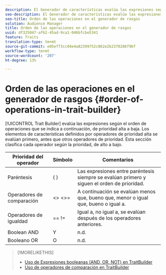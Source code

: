 ```yaml
---
description: El Generador de características evalúa las expresiones según el orden de operaciones que se indica a continuación, de prioridad alta a baja. Los elementos de características definidos por operadores de prioridad alta se evalúan primero, antes que otros operadores de prioridad. Esta sección clasifica cada operador según la prioridad, de alto a bajo.
seo-description: El Generador de características evalúa las expresiones según el orden de operaciones que se indica a continuación, de prioridad alta a baja. Los elementos de características definidos por operadores de prioridad alta se evalúan primero, antes que otros operadores de prioridad. Esta sección clasifica cada operador según la prioridad, de alto a bajo.
seo-title: Orden de las operaciones en el generador de rasgos
solution: Audience Manager
title: Orden de las operaciones en el generador de rasgos
uuid: df325047-af62-45ad-9ca1-046bfcbe5341
feature: Traits
translation-type: tm+mt
source-git-commit: e05eff3cc04e4a82399752c862e2b2370286f96f
workflow-type: tm+mt
source-wordcount: '207'
ht-degree: 13%

---
```



# Orden de las operaciones en el generador de rasgos {#order-of-operations-in-trait-builder}

[!UICONTROL Trait Builder] evalúa las expresiones según el orden de operaciones que se indica a continuación, de prioridad alta a baja. Los elementos de características definidos por operadores de prioridad alta se evalúan primero, antes que otros operadores de prioridad. Esta sección clasifica cada operador según la prioridad, de alto a bajo.

<!-- c_tb_operator_precedence.xml -->

<table id="table_F0FA45B652C7464B90D35526817110FF"> 
 <thead> 
  <tr> 
   <th colname="col1" class="entry"> Prioridad del operador </th> 
   <th colname="col2" class="entry"> Símbolo </th> 
   <th colname="col3" class="entry"> Comentarios </th> 
  </tr> 
 </thead>
 <tbody> 
  <tr> 
   <td colname="col1"> Paréntesis </td> 
   <td colname="col2"> ( ) </td> 
   <td colname="col3"> Las expresiones entre paréntesis siempre se evalúan primero y siguen el orden de prioridad. </td> 
  </tr> 
  <tr> 
   <td colname="col1"> Operadores de comparación </td> 
   <td colname="col2"> &lt;&gt; &lt;&gt;= </td> 
   <td colname="col3"> A continuación se evalúan menos que, bueno que, menor o igual que, bueno o igual a. </td> 
  </tr> 
  <tr> 
   <td colname="col1"> Operadores de igualdad </td> 
   <td colname="col2"> == != </td> 
   <td colname="col3"> Igual a, no igual a, se evalúan después de los operadores anteriores. </td> 
  </tr> 
  <tr> 
   <td colname="col1">Boolean <span class="wintitle"> AND</span> </td> 
   <td colname="col2"><span class="wintitle"> Y</span> </td> 
   <td colname="col3" morerows="1"> n.d. </td> 
  </tr> 
  <tr> 
   <td colname="col1">Booleano <span class="wintitle"> OR</span> </td> 
   <td colname="col2"><span class="wintitle"> O</span> </td> 
   <td colname="col3" morerows="1"> n.d. </td> 
  </tr> 
 </tbody>
</table>

>[!MORELIKETHIS]
>
>* [Uso de Expresiones booleanas (AND, OR, NOT) en TraitBuilder](../../reference/boolean-expressions-tsb.md)
>* [Uso de operadores de comparación en TraitBuilder](../../features/traits/trait-comparison-operators.md)

